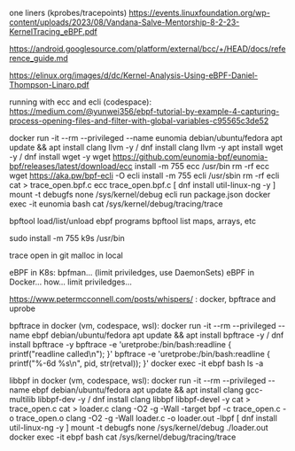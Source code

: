 

one liners (kprobes/tracepoints)
https://events.linuxfoundation.org/wp-content/uploads/2023/08/Vandana-Salve-Mentorship-8-2-23-KernelTracing_eBPF.pdf


https://android.googlesource.com/platform/external/bcc/+/HEAD/docs/reference_guide.md

https://elinux.org/images/d/dc/Kernel-Analysis-Using-eBPF-Daniel-Thompson-Linaro.pdf




running with ecc and ecli (codespace):
https://medium.com/@yunwei356/ebpf-tutorial-by-example-4-capturing-process-opening-files-and-filter-with-global-variables-c95565c3de52

docker run -it --rm --privileged --name eunomia debian/ubuntu/fedora
apt update && apt install clang llvm -y / dnf install clang llvm -y
apt install wget -y / dnf install wget -y
wget https://github.com/eunomia-bpf/eunomia-bpf/releases/latest/download/ecc
install -m 755 ecc /usr/bin
rm -rf ecc
wget https://aka.pw/bpf-ecli -O ecli
install -m 755 ecli /usr/sbin
rm -rf ecli
cat > trace_open.bpf.c
ecc trace_open.bpf.c
[ dnf install util-linux-ng -y ]
mount -t debugfs none /sys/kernel/debug
ecli run package.json
docker exec -it eunomia bash
cat /sys/kernel/debug/tracing/trace




bpftool load/list/unload ebpf programs
bpftool list maps, arrays, etc

sudo install -m 755 k9s /usr/bin


trace open in git
malloc in local

eBPF in K8s: bpfman... (limit priviledges, use DaemonSets)
eBPF in Docker... how... limit priviledges...

https://www.petermcconnell.com/posts/whispers/ : docker, bpftrace and uprobe

bpftrace in docker (vm, codespace, wsl):
docker run -it --rm --privileged --name ebpf debian/ubuntu/fedora
apt update && apt install bpftrace -y / dnf install bpftrace -y
bpftrace -e 'uretprobe:/bin/bash:readline { printf("readline called\n"); }'
bpftrace -e 'uretprobe:/bin/bash:readline { printf("%-6d %s\n", pid, str(retval)); }'
docker exec -it ebpf bash
ls -a

libbpf in docker (vm, codespace, wsl):
docker run -it --rm --privileged --name ebpf debian/ubuntu/fedora
apt update && apt install clang gcc-multilib libbpf-dev -y / dnf install clang libbpf libbpf-devel -y
cat > trace_open.c
cat > loader.c
clang -O2 -g -Wall -target bpf -c trace_open.c -o trace_open.o
clang -O2 -g -Wall loader.c -o loader.out -lbpf
[ dnf install util-linux-ng -y ]
mount -t debugfs none /sys/kernel/debug
./loader.out
docker exec -it ebpf bash
cat /sys/kernel/debug/tracing/trace
